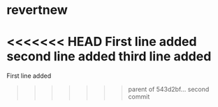 # revertnew
<<<<<<< HEAD
First line added
second line added
third line added
=======
First line added
>>>>>>> parent of 543d2bf... second commit
